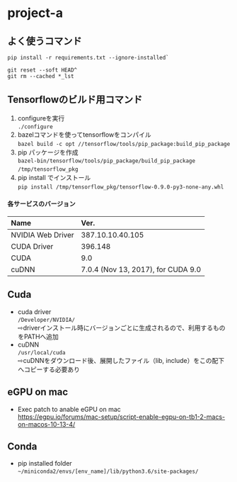 # project-a

## よく使うコマンド
```
pip install -r requirements.txt --ignore-installed`   
```
```
git reset --soft HEAD^  
git rm --cached *_lst  
```

## Tensorflowのビルド用コマンド
1. configureを実行  
`./configure`  
2. bazelコマンドを使ってtensorflowをコンパイル　  
`bazel build -c opt //tensorflow/tools/pip_package:build_pip_package`　  
3. pip パッケージを作成　  
`bazel-bin/tensorflow/tools/pip_package/build_pip_package /tmp/tensorflow_pkg`　  
4. pip install でインストール　  
`pip install /tmp/tensorflow_pkg/tensorflow-0.9.0-py3-none-any.whl`　 

#### 各サービスのバージョン
|Name|Ver.|
|:---|:---|
|NVIDIA Web Driver|387.10.10.40.105|
|CUDA Driver|396.148|
|CUDA|9.0|
|cuDNN|7.0.4 (Nov 13, 2017), for CUDA 9.0|

## Cuda
- cuda driver   
`/Developer/NVIDIA/`   
⇨driverインストール時にバージョンごとに生成されるので、利用するものをPATHへ追加   
- cuDNN  
`/usr/local/cuda`   
⇨cuDNNをダウンロード後、展開したファイル（lib, include）をこの配下へコピーする必要あり   

## eGPU on mac
- Exec patch to anable eGPU on mac   
https://egpu.io/forums/mac-setup/script-enable-egpu-on-tb1-2-macs-on-macos-10-13-4/

## Conda
- pip installed folder   
`~/miniconda2/envs/[env_name]/lib/python3.6/site-packages/`
